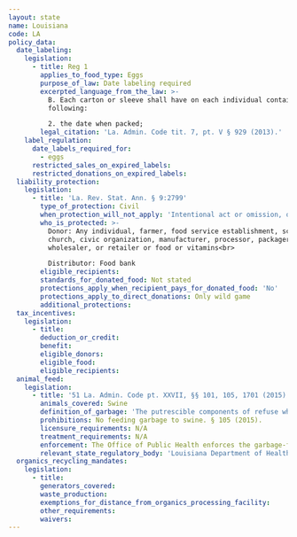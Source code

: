 ```yaml
---
layout: state
name: Louisiana
code: LA
policy_data:
  date_labeling:
    legislation:
      - title: Reg 1
        applies_to_food_type: Eggs
        purpose_of_law: Date labeling required
        excerpted_language_from_the_law: >-
          B. Each carton or sleeve shall have on each individual container the
          following:

          2. the date when packed;
        legal_citation: 'La. Admin. Code tit. 7, pt. V § 929 (2013).'
    label_regulation:
      date_labels_required_for:
        - eggs
      restricted_sales_on_expired_labels:
      restricted_donations_on_expired_labels:
  liability_protection:
    legislation:
      - title: 'La. Rev. Stat. Ann. § 9:2799'
        type_of_protection: Civil
        when_protection_will_not_apply: 'Intentional act or omission, or gross negligence'
        who_is_protected: >-
          Donor: Any individual, farmer, food service establishment, school,
          church, civic organization, manufacturer, processor, packager,
          wholesaler, or retailer or food or vitamins<br>

          Distributor: Food bank
        eligible_recipients:
        standards_for_donated_food: Not stated
        protections_apply_when_recipient_pays_for_donated_food: 'No'
        protections_apply_to_direct_donations: Only wild game
        additional_protections:
  tax_incentives:
    legislation:
      - title:
        deduction_or_credit:
        benefit:
        eligible_donors:
        eligible_food:
        eligible_recipients:
  animal_feed:
    legislation:
      - title: '51 La. Admin. Code pt. XXVII, §§ 101, 105, 1701 (2015)'
        animals_covered: Swine
        definition_of_garbage: 'The putrescible components of refuse which are subject to spoilage, rot, or decomposition. It includes wastes from the preparation and consumption of food, vegetable matter, and animal offal and carcasses. § 101 (2015).'
        prohibitions: No feeding garbage to swine. § 105 (2015).
        licensure_requirements: N/A
        treatment_requirements: N/A
        enforcement: The Office of Public Health enforces the garbage-feeding rule. § 1701 (2015).
        relevant_state_regulatory_body: 'Louisiana Department of Health and Hospitals, Office of Public Health (§ 1701 (2015)), <a href="http://www.dhh.state.la.us/index.cfm/subhome/16/n/330" target="_blank">http://www.dhh.state.la.us/index.cfm/subhome/16/n/330</a>.'
  organics_recycling_mandates:
    legislation:
      - title:
        generators_covered:
        waste_production:
        exemptions_for_distance_from_organics_processing_facility:
        other_requirements:
        waivers:
---
```

